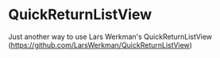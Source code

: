 QuickReturnListView
===================

Just another way to use Lars Werkman's QuickReturnListView (https://github.com/LarsWerkman/QuickReturnListView)

